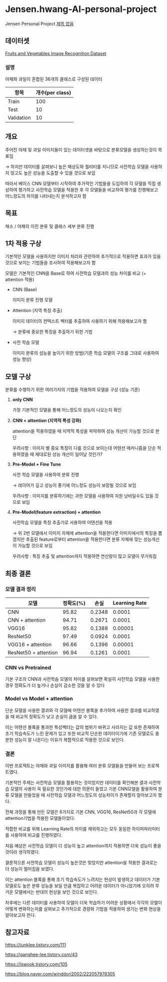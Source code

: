 # Jensen.hwang-AI-personal-project
Jensen Personal Project
[제목 없음](https://www.notion.so/1bb0c6fd68408039b58ce8c1d9614355?pvs=21)

## 데이터셋

[Fruits and Vegetables Image Recognition Dataset](https://www.kaggle.com/datasets/kritikseth/fruit-and-vegetable-image-recognition)


### 설명

야채와 과일이 혼합된 36개의 클래스로 구성된 데이터

| 항목 | 개수(per class) |
| --- | --- |
| Train | 100 |
| Test | 10 |
| Validation | 10 |

## 개요

주어진 야채 및 과일 이미지들이 있는 데이터셋을 바탕으로 분류모델을 생성하는것이 목표임

→ 하지만 데이터를 살펴보니 높은 해상도와 퀄리티를 지니므로 사전학습 모델을 사용하지 않고도 높은 성능을 도출할 수 있을 것으로 보임

따라서 베이스 CNN 모델부터 시작하여 추가적인 기법들을 도입하여 각 모델을 직접 생성하여 평가하고 사전학습 모델을 적용한 후 각 모델들을 비교하여 평가를 진행해보고 어느정도의 차이를 나타내는지 분석하고자 함

## 목표

채소 / 야채의 이진 분류 및 클래스 세부 분류 진행

## 1차 적용 구상

기본적인 모델을 사용하지만 이미지 처리와 관련하여 추가적으로 적용하면 효과가 있을것으로 보이는 기법들을 조사하여 적용해보고자 함

모델은 기본적인 CNN을 Base로 하여 사전학습 모델과의 성능 차이를 비교 (+ attention 적용)

- CNN (Base)
    
    이미지 분류 진행 모델
    
- Attention (지역 특징 추출)
    
    이미지 데이터의 컨텍스트 벡터를 추출하여 사용하기 위해 적용해보고자 함
    
    → 분류에 중요한 특징을 추출하기 위한 기법
    
- 사전 학슴 모델
    
    이미지 분류의 성능을 높이기 위한 방법(기존 학습 모델의 구조를 그대로 사용하여 성능 향상)
    

## 모델 구상

분류를 수행하기 위한 여러가지의 기법을 적용하여 모델을 구상 (성능 기준)

1. **only CNN**
    
    가장 기본적인 모델을 통해 어느정도의 성능이 나오는지 확인
    
2. **CNN + attention (지역적 특성 강화)**
    
    attention을 적용하였을 때 지역적 특성을 파악하여 성능 개선이 가능할 것으로 판단
    
    우려사항 : 이미지 별 중요 특징이 다를 것으로 보이는데 어텐션 메커니즘을 단순 적용하였을 때 재대로된 성능 개선이 일어날 것인가?
    
3. **Pre-Model + Fine Tune**
    
    사전 학습 모델을 사용하여 분류 진행
    
    → 레이어가 깊고 성능이 좋기에 어느정도 성능이 보장될 것으로 보임
    
    우려사항 : 이미지를 분류하기에는 과한 모델을 사용하여 자원 낭비일수도 있을 것으로 보임
    
4. **Pre-Model(feature extraction) + attention**
    
    사전학습 모델을 특징 추출기로 사용하여 어텐션을 적용
    
    → 위 2번 모델에서 이미지 자체에 attention을 적용한다면 이미지에서의 특징을 뽑겠지만 추출된 feature로부터 attention을 적용한다면 분류 자체에 맞는 성능개선이 가능할 것으로 보임
    
    우려사항 : 특징 추출 및 attention까지 적용하면 연산량이 많고 모델이 무거워짐
    

## 최종 결론

### 모델 결과 정리

| 모델 | 정확도(%) | 손실 | Learning Rate |
| --- | --- | --- | --- |
| CNN | 95.82 | 0.2348 | 0.0001 |
| CNN + attention | 94.71 | 0.2671 | 0.0001 |
| VGG16 | 95.82 | 0.1388 | 0.00001 |
| ResNet50 | 97.49 | 0.0924 | 0.0001 |
| VGG16 + attention | 96.66 | 0.1396 | 0.00001 |
| ResNet50 + attention | 96.94 | 0.1261 | 0.0001 |

### CNN vs Pretrained

기본 구조의 CNN과 사전학슴 모델의 차이를 살펴보면 확실히 사전학습 모델을 사용한 경우 정확도가 더 높거나 손실이 감소한 것을 알 수 있다

### Model vs Model + attention

단순 모델을 사용한 결과와 각 모델에 어텐션 블록을 추가하여 사용한 결과를 비교하였을 때 비교적 정확도가 낮고 손실이 큼을 알 수 있다.

이는 어텐션 블록을 통과한 특성벡터는 값의 범위가 바뀌고 사라지는 값 또한 존재하여 초기 학습속도가 느린 문제가 있고 또한 비교적 단순한 데이터이기에 기존 모델로도 충분한 성능이 잘 나온다는 이유가 복합적으로 작용한 것으로 보인다.

### 결론

이번 프로젝트는 야채와 과일 이미지를 활용해 여러 분류 모델들을 만들어 보는 프로젝트였다.

기본적인 주제는 사전학습 모델을 활용하는 것이었지만 데이터를 확인해본 결과 사전학습 모델의 사용이 꼭 필요한 것인가에 대한 의문이 들었고 기본 CNN모델을 활용하여 분류 모델을 만들었을 때 사전학습 모델과 어느정도의 성능차이가 존재할지 알아보고자 했다.

전체 과정을 통해 만든 모델은 6가지로 기본 CNN, VGG16, ResNet50과 각 모델에 attention기법을 적용한 모델들이었다.

적합한 비교를 위해 Learning Rate의 차이를 제외하고는 모두 동일한 하이퍼파라미터를 사용하여 비교를 진행하였다.

처음 예상은 사전학습 모델이 더 성능이 높고 attention까지 적용하면 더욱 성능이 좋을 것이라 생각하였다.

결론적으론 사전학습 모델이 성능이 높은것은 맞았지만 attention을 적용한 결과로는 더 성능이 떨어짐을 보였다.

이는 attention 블록을 통해 초기 학습속도가 느려지는 현상이 발생하고 데이터가 기본 모델로도 높은 분류 성능을 보일 만큼 복잡하고 어려운 데이터가 아니었기에 오히려 무거운 모델에서는 반대의 현상을 보인 것으로 보인다.

차후에는 다른 데이터를 사용하여 모델이 더욱 학습하기 어려운 상황에서 각각의 모델이 어떻게 변화하는지를 살펴보고 추가적으로 경량화 기법을 적용하여 생기는 변화 현상을 알아보고자 한다.

## 참고자료

https://junklee.tistory.com/111

https://ganghee-lee.tistory.com/43

https://lswook.tistory.com/105

https://blog.naver.com/winddori2002/222057978305

